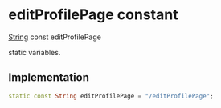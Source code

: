 


# editProfilePage constant







[String](https://api.flutter.dev/flutter/dart-core/String-class.html) const editProfilePage
  




<p>static variables.</p>



## Implementation

```dart
static const String editProfilePage = "/editProfilePage";
```







